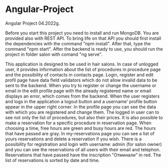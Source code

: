 # Angular-Project
Angular Project 04.2022g.

Before you start this project you need to install and run MongoDB.
You are provided also with REST API. To bring life on that API you should first install the dependencies with the command "npm install". After that, type the command "npm start". After the backend is ready to use, you should run the project in folder salon with comand "ng serve".

This application is designed to be used in hair salons. In case of unlogged user, it provides information about the list of procedures in procedure page and the possibility of contacts in contacts page.
Login, register and edit profil page have data fleld validators which do not allow invalid data to be sent to the backend. When you try to register or change the username or email in the edit profile page with the already registered name or email displays an error, which comes from the backend.
When the user registers and logs in the application a logout button and a username' profile button appear in the upper right corner. In the profile page you can see the data with which you are registered and change them. The logged in user can to see not only the list of procedures, but also their prices. It is also possible to make a reservation for a specific procedure in reservation page. When choosing a time, free hours are green and busy hours are red. The hours that have passed are gray. In my-reservations page you can see a list of yours reservations and delete a reservation if you wish.
There is a possibility for registration and login with username: admin (for salon owner) and you can see the reservations of all users with their email and telephon. Reservations that have passed have the inscription "Отминали" in red. The list of reservations is sorted by date and time.